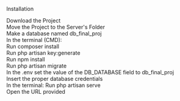 Installation  

Download the Project  
Move the Project to the Server's Folder  
Make a database named db_final_proj  
In the terminal (CMD):  
Run composer install  
Run php artisan key:generate  
Run npm install  
Run php artisan migrate  
In the .env set the value of the DB_DATABASE field to db_final_proj  
Insert the proper database credentials  
In the terminal: Run php artisan serve  
Open the URL provided  
